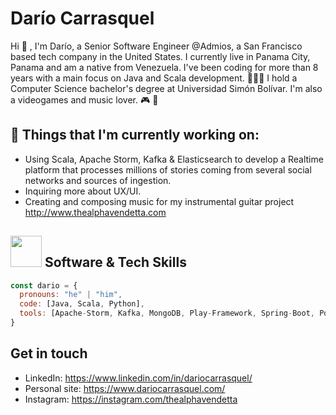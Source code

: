 # Darío Carrasquel 

Hi 👋 , I'm Darío, a Senior Software Engineer @Admios, a San Francisco based tech company in the United States. 
I currently live in Panama City, Panama and am a native from Venezuela. I've been coding for more than 8 years with a 
main focus on Java and Scala development. 👨🏻‍💻 I hold a Computer Science bachelor's degree at Universidad Simón Bolívar. 
 I'm also a videogames and music lover. 🎮 🎸

## 💼  Things that I'm currently working on: 
* Using Scala, Apache Storm, Kafka & Elasticsearch to develop a Realtime platform that processes millions of stories coming 
from several social networks and sources of ingestion.
* Inquiring more about UX/UI.  
* Creating and composing music for my instrumental guitar project http://www.thealphavendetta.com

## <img src="https://media.giphy.com/media/WUlplcMpOCEmTGBtBW/giphy.gif" width="50"> Software & Tech Skills 

```javascript
const dario = {
  pronouns: "he" | "him",
  code: [Java, Scala, Python],
  tools: [Apache-Storm, Kafka, MongoDB, Play-Framework, Spring-Boot, PostgreSQL, AWS]
}
```

## Get in touch
- LinkedIn: https://www.linkedin.com/in/dariocarrasquel/
- Personal site: https://www.dariocarrasquel.com/
- Instagram: https://instagram.com/thealphavendetta
